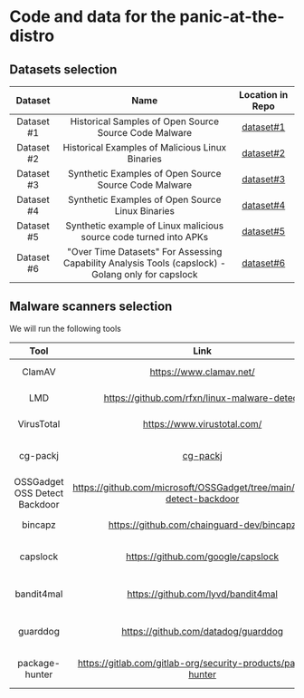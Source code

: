 # Code and data for the panic-at-the-distro

## Datasets selection

| **Dataset** |                                              **Name**                                              |                **Location in Repo**                |
|:-----------:|:--------------------------------------------------------------------------------------------------:|:--------------------------------------------------:|
| Dataset #1  | Historical Samples of Open Source Source Code Malware                                              | [dataset#1](datasets/dataset1_bkc)                 |
| Dataset #2  | Historical Examples of Malicious Linux Binaries                                                    | [dataset#2](datasets/dataset2_bkc_apks)            |
| Dataset #3  | Synthetic Examples of Open Source Source Code Malware                                              | [dataset#3](datasets/dataset3_wolfi_injected)      |
| Dataset #4  | Synthetic Examples of Open Source Linux Binaries                                                   | [dataset#4](datasets/dataset4_wolfi_injected_apks) |
| Dataset #5  | Synthetic example of Linux malicious source code turned into APKs                                  | [dataset#5](datasets/dataset5_linux_malware_apks)  |
| Dataset #6  | "Over Time Datasets" For Assessing Capability Analysis Tools (capslock) - Golang only for capslock | [dataset#6](datasets/overtime)                     |

## Malware scanners selection
We will run the following tools

|            **Tool**           |                                 **Link**                                 |       **Type**      |
|:-----------------------------:|:------------------------------------------------------------------------:|:-------------------:|
| ClamAV                        | https://www.clamav.net/                                                  | Binary scanner      |
| LMD                           | https://github.com/rfxn/linux-malware-detect                             | Binary scanner      |
| VirusTotal                    | https://www.virustotal.com/                                              | Binary scanner      |
| cg-packj                      | [cg-packj](malware-scanners/cg-packj)                                    | Source code scanner |
| OSSGadget OSS Detect Backdoor | https://github.com/microsoft/OSSGadget/tree/main/src/oss-detect-backdoor | Source code scanner |
| bincapz                       | https://github.com/chainguard-dev/bincapz                                | Binary scanner      |
| capslock                      | https://github.com/google/capslock                                       | Source code scanner |
| bandit4mal                    | https://github.com/lyvd/bandit4mal                                       | Source code scanner |
| guarddog                      | https://github.com/datadog/guarddog                                      | Source code scanner |
| package-hunter                | https://gitlab.com/gitlab-org/security-products/package-hunter           | Source code scanner |

